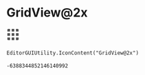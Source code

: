 # GridView@2x
![](/img/GridView@2x.png)

``` CSharp
EditorGUIUtility.IconContent("GridView@2x")
```
```
-6388344852146140992
```
